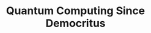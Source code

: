 ---
layout: page-books
title: Quantum Computing Since Democritus
subtitle: 
essential: 
categories: ['computation']
authors: ['Scott Aaronson']
authors_twitter: ['']
excerpt: .
resource_url: 
amazon_url: https://www.amazon.com/dp/0521199565
wikipedia_url: 
free_url: 
---